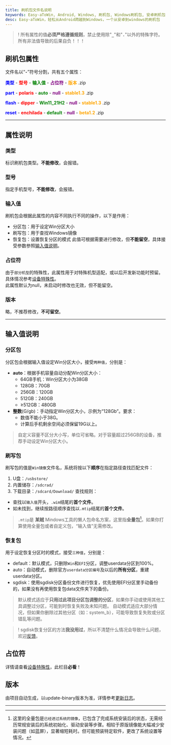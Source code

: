 ```yaml
---
title: 刷机包文件名说明
keywords: Easy-aToWin, Android, Windows, 刷机包, Windows刷机包, 安卓刷机包,  Windows11, Windows10, Windows 11 arm, Windows 10 arm, 安卓刷Windows, 小米刷Windows, 一加刷Windows, 红米刷Windows, 亦魔
desc: Easy-aToWin，轻松从Android跨越到Windows，一个从安卓到windows的刷机包
---
```


>! 所有属性的值**必须严格遵循规则**，禁止使用除"**`_`**"和"**`.`**"以外的特殊字符。所有非法值导致的后果自负！！！

## 刷机包属性
文件名以“**`-`**”符号分割，共有五个属性：
<p>
<span style="color:blue; font-weight:bold">类型</span> -
<span style="color:red; font-weight:bold">型号</span> -
<span style="color:green; font-weight:bold">输入值</span> -
<span style="color:purple; font-weight:bold">占位符</span> -
<span style="color:orange; font-weight:bold">版本</span> .zip
</p>
<p>
<span style="color:blue; font-weight:bold">part</span> -
<span style="color:red; font-weight:bold">polaris</span> -
<span style="color:green; font-weight:bold">auto</span> -
<span style="color:purple; font-weight:bold">null</span> -
<span style="color:orange; font-weight:bold">stable1.3</span> .zip
</p>
<p>
<span style="color:blue; font-weight:bold">flash</span> -
<span style="color:red; font-weight:bold">dipper</span> -
<span style="color:green; font-weight:bold">Win11_21H2</span> -
<span style="color:purple; font-weight:bold">null</span> -
<span style="color:orange; font-weight:bold">stable1.3</span> .zip
</p>
<p>
<span style="color:blue; font-weight:bold">reset</span> -
<span style="color:red; font-weight:bold">enchilada</span> -
<span style="color:green; font-weight:bold">default</span> -
<span style="color:purple; font-weight:bold">null</span> -
<span style="color:orange; font-weight:bold">beta1.2</span> .zip
</p>

---

## 属性说明
### 类型
标识刷机包类型。**不能修改**，会报错。
### 型号
指定手机型号，**不能修改**，会报错。
### 输入值
刷机包会根据此属性的内容不同执行不同的操作，以下是作用：
+ 分区包：用于设定Win分区大小
+ 刷写包：用于查找Windows镜像
+ 恢复包：设置恢复分区的模式
此值可根据需要进行修改，但**不能留空**，具体接受参数参照[输入值说明](#输入值说明)。
### 占位符
由于`部分机型`的特殊性，此属性用于对特殊机型适配，或以后开发新功能时预留。具体情况参考[设备特殊性](../devices/README.md)。  
此属性默认为null，未启动时修改也无效，但不能留空。
### 版本
略，不推荐修改，**不可留空**。

---

## 输入值说明
### 分区包
分区包会根据输入值设定Win分区大小，接受`两种值`，分别是：
+ **auto**：根据手机容量自动分配Win分区大小：
  - 64GB手机：Win分区大小为38GB
  - 128GB：70GB
  - 256GB：120GB
  - 512GB：240GB
  - ≥512GB：480GB
+ **整数**(G/gb)：手动指定Win分区大小，示例为“128Gb”。要求：
  - 数值不能小于38G。
  - 计算后手机剩余空间必须保留19G以上。
> 自定义容量不区分大小写，单位可省略。对于容量超过256GB的设备，推荐手动设定Win分区大小。
### 刷写包
刷写包的值是`Win镜像`文件名，系统将按以下**顺序**在指定路径查找匹配文件：
1. U盘：`/usbstore/`
2. 内置储存：`/sdcrad/`
3. 下载目录：`/sdcard/Download/`
查找规则：
+ 查找以`输入值`开头，`.wim`结尾的**首个文件**。
+ 如未找到，继续按路径顺序查找以`.mtip`结尾的**首个文件**。

> `.mtip`是 **某贼** Mindows工具的懒人包命名方案，这里指**全量包**[^全量包]。如果你打算使用全量包或者自定义包，“输入值”无需修改。
### 恢复包
用于设定恢复分区时的模式，接受`三种值`，分别是：
+ default：默认模式，只删除`Win`和`EFI`分区，调整userdata分区到100%。
+ auto：自动模式，删除官方`userdata分区编号`及以后的**所有分区**，重建userdata分区。
+ sgdisk：使用sgdisk分区备份文件进行恢复，优先使用EFI分区里手动备份的，如果没有再使用恢复包data文件夹下的备份。
> 默认模式适应于**只用过此项目分区包调整的分区**，如果你手动或使用其他工具调整过分区，可能到时恢复失败及未知问题。
> 自动模式适应大部分情况，但如果你删除过其他分区（如：system_b），可能导致恢复失败或分区错乱等问题。
 
>! sgdisk恢复分区的方法**我没用过**，所以不清楚什么情况会导致什么问题，欢迎[反馈](#)。

## 占位符
详情请查看[设备特殊性](../devices/README.md)，此栏目**必看**！

## 版本
由项目自动生成，以update-binary版本为准，详情参考[更新日志](other/update.md)。

---

[^全量包]:这里的全量包是`已经进过系统的镜像`，已包含了完成系统安装后的状态，无需经历常规安装后的系统初始化、驱动安装等步骤。相较于原版镜像能大幅减少安装问题（如蓝屏），显著缩短耗时。但可能预装特定软件，更改了系统设置等情况。  